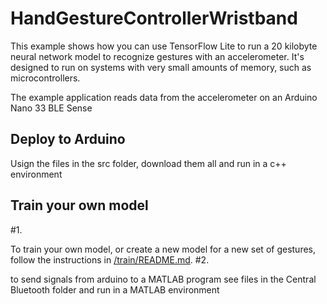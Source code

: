 # HandGestureControllerWristband

This example shows how you can use TensorFlow Lite to run a 20 kilobyte neural
network model to recognize gestures with an accelerometer. It's designed to run
on systems with very small amounts of memory, such as microcontrollers.

The example application reads data from the accelerometer on an Arduino Nano 33
BLE Sense 


## Deploy to Arduino

Usign the files in the src folder, download them all and run in a c++ environment

## Train your own model
#1.

To train your own model, or create a new model for a new set of gestures,
follow the instructions in [/train/README.md](https://https://github.com/AlexCharlesNichols/HandGestureControllerWristband/blob/main/train/README.md).
#2.

to send signals from arduino to a MATLAB program
see files in the Central Bluetooth folder and run in a MATLAB environment
